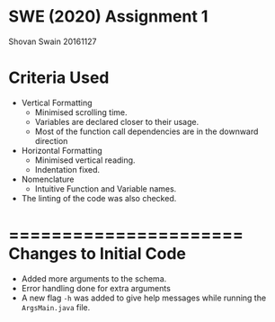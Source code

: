 SWE (2020) Assignment 1
==================================
Shovan Swain
20161127

Criteria Used
========================
- Vertical Formatting
    - Minimised scrolling time.
    - Variables are declared closer to their usage.
    - Most of the function call dependencies are in the downward direction
- Horizontal Formatting
    - Minimised vertical reading.
    - Indentation fixed.
- Nomenclature
    - Intuitive Function and Variable names.
- The linting of the code was also checked.

======================
Changes to Initial Code
======================
- Added more arguments to the schema.
- Error handling done for extra arguments
- A new flag ```-h``` was added to give help messages while running the ```ArgsMain.java``` file.